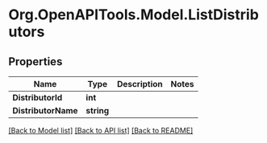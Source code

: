 
# Org.OpenAPITools.Model.ListDistributors

## Properties

Name | Type | Description | Notes
------------ | ------------- | ------------- | -------------
**DistributorId** | **int** |  | 
**DistributorName** | **string** |  | 

[[Back to Model list]](../README.md#documentation-for-models)
[[Back to API list]](../README.md#documentation-for-api-endpoints)
[[Back to README]](../README.md)

